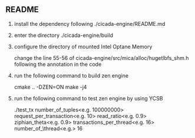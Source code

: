 
README
---

1. install the dependency following ./cicada-engine/README.md

2. enter the directory ./cicada-engine/build

3. configure the directory of mounted Intel Optane Memory

    change the line 55-56 of cicada-engine/src/mica/alloc/hugetlbfs_shm.h following the annotation in the code  

4. run the following command to build zen engine

    cmake .. -DZEN=ON
    make -j4

5. run the following command to test zen engine by using YCSB

    ./test_tx number\_of_tuples<e.g. 100000000> request\_per\_transaction<e.g. 10> read\_ratio<e.g. 0.9> ziphian\_theta<e.g. 0.9> transactions\_per\_thread<e.g. 16> number\_of_\thread<e.g.> 16

